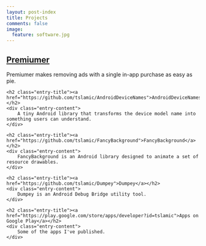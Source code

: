 ```yaml
---
layout: post-index
title: Projects
comments: false
image:
  feature: software.jpg
---
```

<article>
    <h2 class="entry-title"><a href="https://github.com/tslamic/premiumer">Premiumer</a></h2>
    <div class="entry-content">
        Premiumer makes removing ads with a single in-app purchase as easy as pie.
    </div>

    <h2 class="entry-title"><a href="https://github.com/tslamic/AndroidDeviceNames">AndroidDeviceNames</a></h2>
    <div class="entry-content">
    	A tiny Android library that transforms the device model name into something users can understand.
    </div>

	<h2 class="entry-title"><a href="https://github.com/tslamic/FancyBackground">FancyBackground</a></h2>
    <div class="entry-content">
    	FancyBackground is an Android library designed to animate a set of resource drawables.
    </div>

	<h2 class="entry-title"><a href="https://github.com/tslamic/Dumpey">Dumpey</a></h2>
    <div class="entry-content">
    	Dumpey is an Android Debug Bridge utility tool.
    </div>

    <h2 class="entry-title"><a href="https://play.google.com/store/apps/developer?id=tslamic">Apps on Google Play</a></h2>
    <div class="entry-content">
        Some of the apps I've published.
    </div>
</article>
